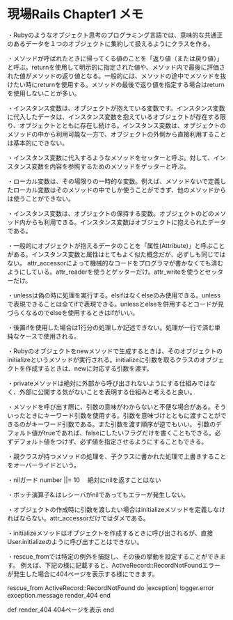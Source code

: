 # 現場Rails Chapter1 メモ

・Rubyのようなオブジェクト思考のプログラミング言語では、意味的な共通正のあるデータを１つのオブジェクトに集約して扱えるようにクラスを作る。

・メソッドが呼ばれたときに帰ってくる値のことを「返り値（または戻り値）」と呼ぶ。returnを使用して明示的に指定された値や、メソッド内で最後に評価された値がメソッドの返り値となる。一般的には、メソッドの途中でメソッドを抜けたい時にreturnを使用する。メソッドの最後で返り値を指定する場合はreturnを使用しないことが多い。

・インスタンス変数は、オブジェクトが抱えている変数です。インスタンス変数に代入したデータは、インスタンス変数を抱えているオブジェクトが存在する限り、オブジェクトとともに存在し続ける。インスタンス変数は、オブジェクトのメソッドの中から利用可能な一方で、オブジェクトの外側から直接利用することは基本的にできない。

・インスタンス変数に代入するようなメソッドをセッターと呼ぶ。対して、インスタンス変数を内容を参照するためのメソッドをゲッターと呼ぶ。

・ローカル変数は、その場限りの一時的な変数。例えば、メソッドないで定義したローカル変数はそのメソッドの中でしか使うことができず、他のメソッドからは使うことができない。

・インスタンス変数は、オブジェクトの保持する変数。オブジェクトのどのメソッド内からも利用できる。インスタンス変数はオブジェクトに抱えられたデータである。

・一般的にオブジェクトが抱えるデータのことを「属性(Attribute)」と呼ぶことがある。インスタンス変数と属性はとてもよく似た概念だが、必ずしも同じではない。
attr_accessorによって機械的なコードをプログラマが書かなくても済むようにしている。attr_readerを使うとゲッターだけ。attr_writeを使うとセッターだけ。

・unlessは偽の時に処理を実行する。elsifはなくelseのみ使用できる。unlessで表現できることは全てifで表現できる。unlessとelseを併用するとコードが見づらくなるのでelseを使用するときはifがいい。

・後置ifを使用した場合は1行分の処理しか記述できない。処理が一行で済む単純なケースで使用される。

・Rubyのオブジェクトをnewメソッドで生成するときは、そのオブジェクトのinitializeというメソッドが実行される。initializeに引数を取るクラスのオブジェクトを作成するときは、newに対応する引数を渡す。

・privateメソッドは絶対に外部から呼び出されないようにする仕組みではなく、外部に公開する気がないことを表明する仕組みと考えると良い。

・メソッドを呼び出す際に、引数の意味がわからないと不便な場合がある。そういったときにキーワード引数を使用する。引数を意味づけとともに渡すことができるのがキーワード引数である。また引数を渡す順序が逆でもいい。
引数のデフォルト値がtrueであれば、falseにしたいフラグだけを書くこともできる。必ずデフォルト値をつけず、必ず値を指定させるようにすることもできる。

・親クラスが持つメソッドの処理を、子クラスに書かれた処理で上書きすることをオーバーライドという。

・nilガード number ||= 10 　絶対にnilを返すことはない

・ボッチ演算子&.はレシーバがnilであってもエラーが発生しない。

・オブジェクトの作成時に引数を渡したい場合はinitializeメソッドを定義しなければならない。attr_accessorだけではダメである。

・initializeメソッドはオブジェクトを作成するときに呼び出されるが、直接User.initializeのように呼び出すことはできない。

・rescue_fromでは特定の例外を捕捉し、その後の挙動を設定することができます。
例えば、下記の様に記載すると、ActiveRecord::RecordNotFoundエラーが発生した場合に404ページを表示する様にできます。

rescue_from ActiveRecord::RecordNotFound do |exception|
 logger.error exception.message
 render_404
end

def render_404
 404ページを表示
end


